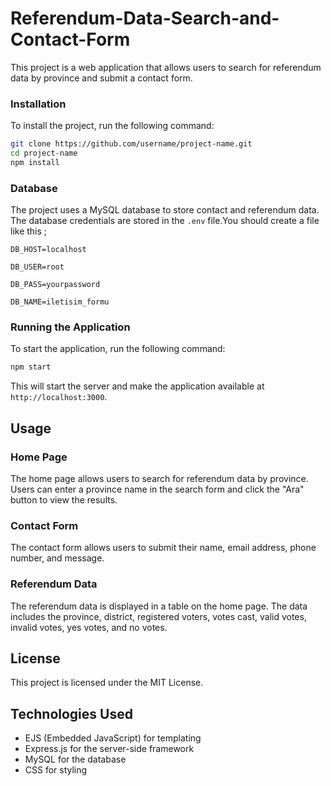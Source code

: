 # Referendum-Data-Search-and-Contact-Form
This project is a web application that allows users to search for referendum data by province and submit a contact form.

### Installation

To install the project, run the following command:

```bash
git clone https://github.com/username/project-name.git
cd project-name
npm install
```

### Database

The project uses a MySQL database to store contact and referendum data. The database credentials are stored in the `.env` file.You should create a file like this ;
```env
DB_HOST=localhost 

DB_USER=root

DB_PASS=yourpassword

DB_NAME=iletisim_formu
```



### Running the Application

To start the application, run the following command:

```bash
npm start
```

This will start the server and make the application available at `http://localhost:3000`.

**Usage**
-----

### Home Page

The home page allows users to search for referendum data by province. Users can enter a province name in the search form and click the "Ara" button to view the results.

### Contact Form

The contact form allows users to submit their name, email address, phone number, and message.

### Referendum Data

The referendum data is displayed in a table on the home page. The data includes the province, district, registered voters, votes cast, valid votes, invalid votes, yes votes, and no votes.

**License**
-------

This project is licensed under the MIT License.

**Technologies Used**
-------------------

* EJS (Embedded JavaScript) for templating
* Express.js for the server-side framework
* MySQL for the database
* CSS for styling
